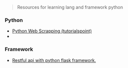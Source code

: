 >  Resources for learning lang and framework python

### Python
-   [Python Web Scrapping (tutorialspoint)](https://www.tutorialspoint.com/python_web_scraping)
-   

### Framework
-   [Restful api with python flask framework.](https://www.codementor.io/olawalealadeusi896/restful-api-with-python-flask-framework-and-postgres-db-part-1-kbrwbygx5)